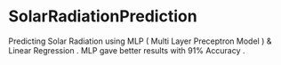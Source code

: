 # SolarRadiationPrediction

Predicting Solar Radiation using MLP ( Multi Layer Preceptron Model ) & Linear Regression . MLP gave better results with 91% Accuracy .
